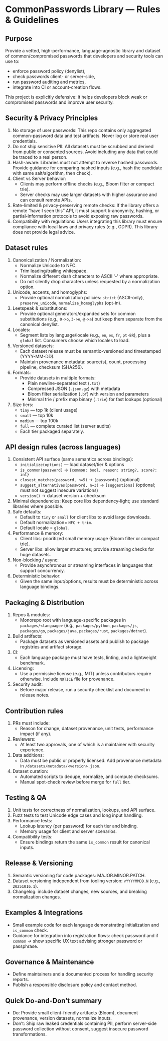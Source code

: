 # CommonPasswords Library — Rules & Guidelines

## Purpose
Provide a vetted, high-performance, language-agnostic library and dataset of common/compromised passwords that developers and security tools can use to:
- enforce password policy (denylist),
- check passwords client- or server-side,
- run password auditing and metrics,
- integrate into CI or account-creation flows.

This project is explicitly defensive: it helps developers block weak or compromised passwords and improve user security.

## Security & Privacy Principles
1. No storage of user passwords: This repo contains only aggregated common-password data and test artifacts. Never log or store real user credentials.
2. Do not ship sensitive PII: All datasets must be scrubbed and derived from public or consented sources. Avoid including any data that could be traced to a real person.
3. Hash-aware: Libraries must not attempt to reverse hashed passwords. Provide guidance for comparing hashed inputs (e.g., hash the candidate with same salt/algorithm, then check).
4. Client vs Server behavior:
   - Clients may perform offline checks (e.g., Bloom filter or compact trie).
   - Server checks may use larger datasets with higher assurance and can consult remote APIs.
5. Rate-limited & privacy-preserving remote checks: If the library offers a remote “have I seen this” API, it must support k-anonymity, hashing, or partial-information protocols to avoid exposing raw passwords.
6. Compatibility with regulations: Users integrating this library must ensure compliance with local laws and privacy rules (e.g., GDPR). This library does not provide legal advice.

## Dataset rules
1. Canonicalization / Normalization:
   - Normalize Unicode to NFC.
   - Trim leading/trailing whitespace.
   - Normalize different dash characters to ASCII '-' where appropriate.
   - Do not silently drop characters unless requested by a normalization option.
2. Unicode, accents, and homoglyphs:
   - Provide optional normalization policies: `strict` (ASCII-only), `preserve_unicode`, `normalize_homoglyphs` (opt-in).
3. Leetspeak & substitutions:
   - Provide optional generators/expanded sets for common substitutions (e.g., `0->o`, `3->e`, `@->a`) but keep them separate from the canonical denylist.
4. Locales:
   - Segment lists by language/locale (e.g., `en`, `es`, `fr`, `pt-BR`), plus a `global` list. Consumers choose which locales to load.
5. Versioned datasets:
   - Each dataset release must be semantic-versioned and timestamped (YYYY-MM-DD).
   - Maintain provenance metadata: source(s), count, processing pipeline, checksum (SHA256).
6. Formats:
   - Provide datasets in multiple formats:
     - Plain newline-separated text (`.txt`)
     - Compressed JSON (`.json.gz`) with metadata
     - Bloom filter serialization (`.bf`) with version and parameters
     - Minimal trie / prefix map binary (`.trie`) for fast lookups (optional)
7. Size tiers:
   - `tiny` — top 1k (client usage)
   - `small` — top 10k
   - `medium` — top 100k
   - `full` — complete curated list (server audits)
   - Each tier packaged separately.

## API design rules (across languages)
1. Consistent API surface (same semantics across bindings):
   - `initialize(options)` — load dataset/tier & options
   - `is_common(password)` -> `{common: bool, reason: string?, score?: int}`
   - `closest_matches(password, n=5)` -> `[passwords]` (optional)
   - `suggest_alternatives(password, n=3)` -> `[suggestions]` (optional; must not suggest insecure variations)
   - `version()` -> dataset version + checksum
2. Minimal dependencies: Keep core libs dependency-light; use standard libraries where possible.
3. Safe defaults:
   - Default to `tiny` or `small` for client libs to avoid large downloads.
   - Default normalization= `NFC + trim`.
   - Default locale = `global`.
4. Performance & memory:
   - Client libs: prioritized small memory usage (Bloom filter or compact trie).
   - Server libs: allow larger structures; provide streaming checks for huge datasets.
5. Non-blocking / async:
   - Provide asynchronous or streaming interfaces in languages that support concurrency.
6. Deterministic behavior:
   - Given the same input/options, results must be deterministic across language bindings.

## Packaging & Distribution
1. Repos & modules:
   - Monorepo root with language-specific packages in `packages/<language>` (e.g., `packages/python`, `packages/js`, `packages/go`, `packages/java`, `packages/rust`, `packages/dotnet`).
2. Build artifacts:
   - Package datasets as versioned assets and publish to package registries and artifact storage.
3. CI:
   - Each language package must have tests, linting, and a lightweight benchmark.
4. Licensing:
   - Use a permissive license (e.g., MIT) unless contributors require otherwise. Include `NOTICE` file for provenance.
5. Security audit:
   - Before major release, run a security checklist and document in release notes.

## Contribution rules
1. PRs must include:
   - Reason for change, dataset provenance, unit tests, performance impact (if any).
2. Reviewers:
   - At least two approvals, one of which is a maintainer with security experience.
3. Data additions:
   - Data must be public or properly licensed. Add provenance metadata in `/datasets/metadata/<version>.json`.
4. Dataset curation:
   - Automated scripts to dedupe, normalize, and compute checksums.
   - Manual spot-check review before merge for `full` tier.

## Testing & QA
1. Unit tests for correctness of normalization, lookups, and API surface.
2. Fuzz tests to test Unicode edge cases and long input handling.
3. Performance tests:
   - Lookup latency (per password) for each tier and binding.
   - Memory usage for client and server scenarios.
4. Compatibility tests:
   - Ensure bindings return the same `is_common` result for canonical inputs.

## Release & Versioning
1. Semantic versioning for code packages: MAJOR.MINOR.PATCH.
2. Dataset versioning independent from tooling version: `vYYYYMMDD.N` (e.g., `20251016.1`).
3. Changelog: include dataset changes, new sources, and breaking normalization changes.

## Examples & Integrations
- Small example code for each language demonstrating initialization and `is_common` check.
- Guidance for integration into registration flows: check password and if `common` -> show specific UX text advising stronger password or passphrase.

## Governance & Maintenance
- Define maintainers and a documented process for handling security reports.
- Publish a responsible disclosure policy and contact method.

## Quick Do-and-Don’t summary
- Do: Provide small client-friendly artifacts (Bloom), document provenance, version datasets, normalize inputs.
- Don’t: Ship raw leaked credentials containing PII, perform server-side password collection without consent, suggest insecure password transformations.


